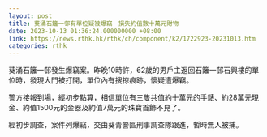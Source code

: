```yaml
---
layout: post
title: 葵涌石籬一邨有單位疑被爆竊　損失約值數十萬元財物
date: 2023-10-13 01:36:24.000000000 +08:00
link: https://news.rthk.hk/rthk/ch/component/k2/1722923-20231013.htm
categories: rthk
---
```


葵涌石籬一邨發生爆竊案。昨晚10時許，62歲的男戶主返回石籬一邨石興樓的單位時，發現大門被打開，單位內有搜掠痕跡，懷疑遭爆竊。

警方接報到場，經初步點算，相信單位有三隻共值約十萬元的手錶、約28萬元現金、約值1500元的金器及約值7萬元的珠寶首飾不見了。

經初步調查，案件列爆竊，交由葵青警區刑事調查隊跟進，暫時無人被捕。
